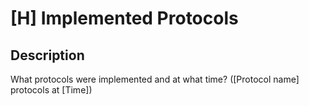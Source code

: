 # [H] Implemented Protocols

## Description

What protocols were implemented and at what time? ([Protocol name] protocols at [Time])

